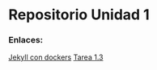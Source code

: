# Repositorio Unidad 1
### Enlaces:
[Jekyll con dockers](jekyll-con-dockers/jekyll_dockers.md)
[Tarea 1.3](1.3/readme.md)
